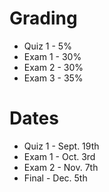 # Grading
- Quiz 1 - 5%
- Exam 1 - 30%
- Exam 2 - 30%
- Exam 3 - 35%

# Dates
- Quiz 1 - Sept. 19th
- Exam 1 - Oct. 3rd
- Exam 2 - Nov. 7th
- Final - Dec. 5th

# 